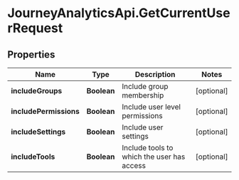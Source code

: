 # JourneyAnalyticsApi.GetCurrentUserRequest

## Properties

Name | Type | Description | Notes
------------ | ------------- | ------------- | -------------
**includeGroups** | **Boolean** | Include group membership | [optional] 
**includePermissions** | **Boolean** | Include user level permissions | [optional] 
**includeSettings** | **Boolean** | Include user settings | [optional] 
**includeTools** | **Boolean** | Include tools to which the user has access | [optional] 


